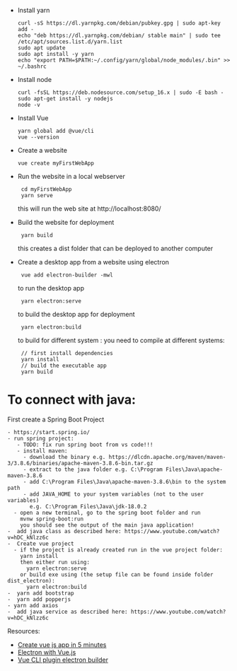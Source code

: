 
- Install yarn
   
      curl -sS https://dl.yarnpkg.com/debian/pubkey.gpg | sudo apt-key add -
      echo "deb https://dl.yarnpkg.com/debian/ stable main" | sudo tee /etc/apt/sources.list.d/yarn.list
      sudo apt update 
      sudo apt install -y yarn
      echo "export PATH=$PATH:~/.config/yarn/global/node_modules/.bin" >> ~/.bashrc

- Install node

      curl -fsSL https://deb.nodesource.com/setup_16.x | sudo -E bash -
      sudo apt-get install -y nodejs
      node -v
          
- Install Vue

      yarn global add @vue/cli
      vue --version

- Create a website
   
      vue create myFirstWebApp

- Run the website in a local webserver
       
       cd myFirstWebApp
       yarn serve

    this will run the web site at http://localhost:8080/    

- Build the website for deployment

       yarn build

    this creates a dist folder that can be deployed to another computer    
 
- Create a desktop app from a website using electron

       vue add electron-builder -mwl
       
    to run the desktop app

       yarn electron:serve 

    to build the desktop app for deployment   
       
       yarn electron:build

    to build for different system : you need to compile at different systems:

       // first install dependencies 
       yarn install   
       // build the executable app
       yarn build


# To connect with java:

First create a Spring Boot Project 
 
    - https://start.spring.io/
    - run spring project:
       - TODO: fix run spring boot from vs code!!!
       - install maven:
         - download the binary e.g. https://dlcdn.apache.org/maven/maven-3/3.8.6/binaries/apache-maven-3.8.6-bin.tar.gz
         - extract to the java folder e.g. C:\Program Files\Java\apache-maven-3.8.6 
         - add C:\Program Files\Java\apache-maven-3.8.6\bin to the system  path 
         - add JAVA_HOME to your system variables (not to the user variables)
           e.g. C:\Program Files\Java\jdk-18.0.2
      - open a new terminal, go to the spring boot folder and run
        mvnw spring-boot:run
        you should see the output of the main java application!
    -  add java class as described here: https://www.youtube.com/watch?v=hDC_kNlzz6c 
    -  Create vue project
      - if the project is already created run in the vue project folder:
        yarn install 
        then either run using:
          yarn electron:serve
        or build exe using (the setup file can be found inside folder dist_electron):  
          yarn electron:build
    -  yarn add bootstrap     
    -  yarn add popperjs
    - yarn add axios
    -  add java service as described here: https://www.youtube.com/watch?v=hDC_kNlzz6c 

Resources:

- [Create vue js app in 5 minutes](https://www.blog.duomly.com/vue-js-tutorial-how-to-create-vue-js-app-in-5-minutes)
- [Electron with Vue.js](https://www.youtube.com/watch?v=Fl7---SEORQ)
- [Vue CLI plugin electron builder](https://github.com/nklayman/vue-cli-plugin-electron-builder)
